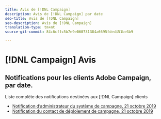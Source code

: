 ```yaml
---
title: Avis de [!DNL Campaign]
description: Avis de [!DNL Campaign] par date
seo-title: Avis de [!DNL Campaign]
seo-description: Avis de [!DNL Campaign]
translation-type: tm+mt
source-git-commit: 84c6cffc5b7e9e060731384a6695fded451be3b9

---
```



# [!DNL Campaign] Avis

## Notifications pour les clients Adobe Campaign, par date.

Liste complète des notifications destinées aux [!DNL Campaign] clients

* [Notification d’administrateur du système de campagne, 21 octobre 2019](campaign-admin.md)
* [Notification du contact de déploiement de campagne, 21 octobre 2019](campaign-deploy.md)
